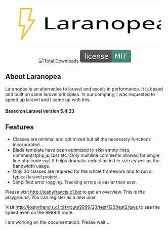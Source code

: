 <p align="center"><img src="laranopea.svg"></p>

<p align="center">
 <a href="https://github.com/JoshyFrancis/laranopea"><img src="https://img.shields.io/github/downloads/JoshyFrancis/laranopea/total.svg" alt="Total Downloads"></a>
 <img src="MIT.svg" alt="License"> 
</p>


## About Laranopea
Laranopea is an alternative to laravel and excels in performance. It is based and built on same laravel principles. In our company, I was requested to speed up laravel and I came up with this.

#### Based on Laravel version 5.4.23

## Features
* Classes are minimal and optimized but all the necessary functions incorporated.
* Blade template have been optimized to skip empty lines, comments(php,js,css) etc.(Only multiline comments allowed for single line php code eg:<?php /*echo $share_otf; */ ?>)
  It helps dramatic reduction in file size as well as the bandwidth usage.
* Only 30 classes are required for the whole framework and to run a typical laravel project.
* Simplified error logging. Tracking errors is easier than ever.


Please visit <a href="http://joshyfrancis.c1.biz" target="_blank">http://joshyfrancis.c1.biz</a> to get an overview. This is the playground.
You can register as a new user.

Visit <a href="http://joshyfrancis.c1.biz/route9999/23/test/123/test2/qwe" target="_blank">http://joshyfrancis.c1.biz/route9999/23/test/123/test2/qwe</a> to see the speed even on the 9999th route.

I am working on the documentation. Please wait...
